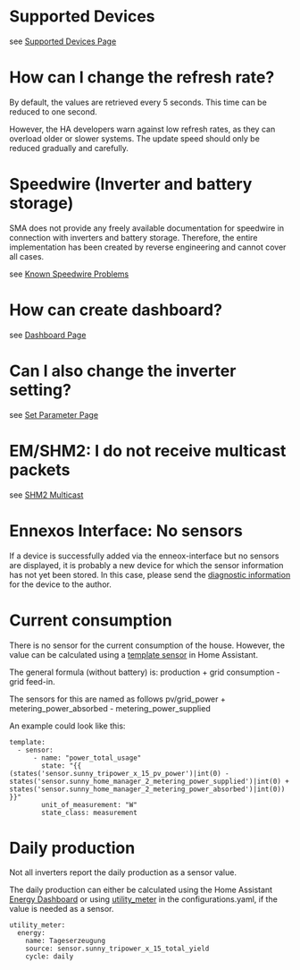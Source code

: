# Supported Devices

see [Supported Devices Page](supported_devices.md)

# How can I change the refresh rate?

By default, the values are retrieved every 5 seconds. This time can be reduced to one second.

However, the HA developers warn against low refresh rates, as they can overload older or slower systems. The update speed should only be reduced gradually and carefully.

# Speedwire (Inverter and battery storage)
SMA does not provide any freely available documentation for speedwire in connection with inverters and battery storage. Therefore, the entire implementation has been created by reverse engineering and cannot cover all cases.

see [Known Speedwire Problems](speedwire.md)


# How can create dashboard?
see [Dashboard Page](dashboard.md)


# Can I also change the inverter setting? 
see [Set Parameter Page](set_parameter.md)

# EM/SHM2: I do not receive multicast packets
see [SHM2 Multicast](shm2_multicast.md)

# Ennexos Interface: No sensors
If a device is successfully added via the enneox-interface but no sensors are displayed, it is probably a new device for which the sensor information has not yet been stored.
In this case, please send the [diagnostic information](diagnosticsinformation.md) for the device to the author.

# Current consumption
There is no sensor for the current consumption of the house.
However, the value can be calculated using a [template sensor](https://www.home-assistant.io/integrations/template/) in Home Assistant.

The general formula (without battery) is: production + grid consumption - grid feed-in.

The sensors for this are named as follows
pv/grid_power + metering_power_absorbed - metering_power_supplied

An example could look like this:
```
template:
  - sensor:
      - name: "power_total_usage"
        state: "{{ (states('sensor.sunny_tripower_x_15_pv_power')|int(0) -  states('sensor.sunny_home_manager_2_metering_power_supplied')|int(0) + states('sensor.sunny_home_manager_2_metering_power_absorbed')|int(0)) }}"
        unit_of_measurement: "W"
        state_class: measurement
```

# Daily production
Not all inverters report the daily production as a sensor value.

The daily production can either be calculated using the Home Assistant [Energy Dashboard](dashboard.md) or using [utility_meter](https://www.home-assistant.io/integrations/utility_meter/) in the configurations.yaml, if the value is needed as a sensor.

```
utility_meter:
  energy:
    name: Tageserzeugung
    source: sensor.sunny_tripower_x_15_total_yield
    cycle: daily    
```

